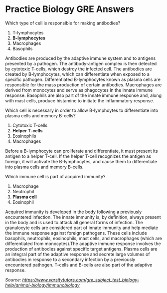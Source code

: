 # Practice Biology GRE Answers

Which type of cell is responsible for making antibodies?

1. T-lymphocytes
1. **B-lymphocytes**
1. Macrophages
1. Basophils

Antibodies are produced by the adaptive immune system and to antigens presented by a pathogen. The antibody-antigen complex is then detected by cytotoxic T-cells, which destroy the infected cell. The antibodies are created by B-lymphocytes, which can differentiate when exposed to a specific pathogen. Differentiated B-lymphocytes known as plasma cells are responsible for the mass production of certain antibodies. Macrophages are derived from monocytes and serve as phagocytes in the innate immune response. Basophils are also part of the innate immune response and, along with mast cells, produce histamine to initiate the inflammatory response.

Which cell is necessary in order to allow B-lymphoytes to differentiate into plasma cells and memory B-cells? 

1. Cytotoxic T-cells
1. **Helper T-cells**
1. Eosinophils
1. Macrophages

Before a B-lymphocyte can proliferate and differentiate, it must present its antigen to a helper T-cell. If the helper T-cell recognizes the antigen as foreign, it will activate the B-lymphocytes, and cause them to differentiate into plasma cells and memory B-cells.

Which immune cell is part of acquired immunity?

1. Macrophage
1. Neutrophil
1. **Plasma cell**
1. Eosinophil

Acquired immunity is developed in the body following a previously encountered infection. The innate immunity is, by definition, always present in the body and is used to attack all general forms of infection. The granulocyte cells are considered part of innate immunity and help mediate the immune response against foreign pathogens. These cells include basophils, neutrophils, eosinophils, mast cells, and macrophages (which are differentiated from monocytes).The adaptive immune response involves the production of antibodies against specific target antigens. Plasma cells are an integral part of the adaptive response and secrete large volumes of antibodies in response to a secondary infection by a previously encountered pathogen. T-cells and B-cells are also part of the adaptive response.

_Source: <https://www.varsitytutors.com/gre_subject_test_biology-help/animal-biology/immunobiology>_



